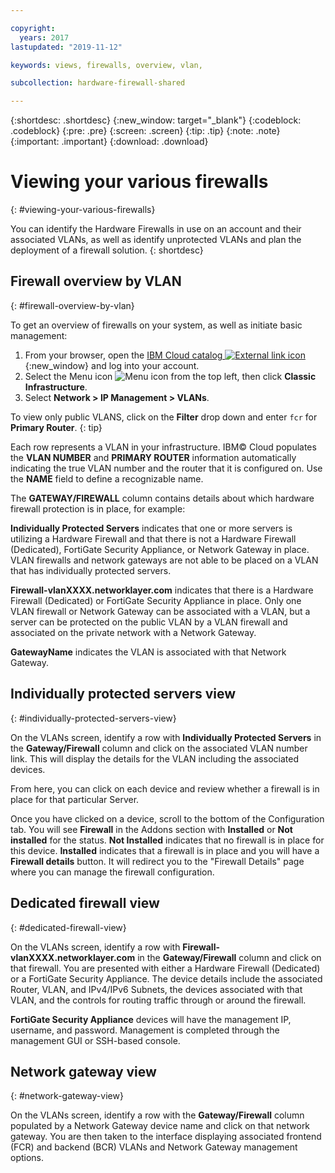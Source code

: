 ```yaml
---

copyright:
  years: 2017
lastupdated: "2019-11-12"

keywords: views, firewalls, overview, vlan,

subcollection: hardware-firewall-shared

---
```


{:shortdesc: .shortdesc}
{:new_window: target="_blank"}
{:codeblock: .codeblock}
{:pre: .pre}
{:screen: .screen}
{:tip: .tip}
{:note: .note}
{:important: .important}
{:download: .download}

# Viewing your various firewalls
{: #viewing-your-various-firewalls}

You can identify the Hardware Firewalls in use on an account and their associated VLANs, as well as identify unprotected VLANs and plan the deployment of a firewall solution.
{: shortdesc}

## Firewall overview by VLAN
{: #firewall-overview-by-vlan}

To get an overview of firewalls on your system, as well as initiate basic management:

1. From your browser, open the [IBM Cloud catalog ![External link icon](../../icons/launch-glyph.svg "External link icon")](https://cloud.ibm.com){:new_window} and log into your account.
2. Select the Menu icon ![Menu icon](../../icons/icon_hamburger.svg) from the top left, then click **Classic Infrastructure**.
3. Select **Network > IP Management > VLANs**.

To view only public VLANS, click on the **Filter** drop down and enter `fcr` for **Primary Router**.
{: tip}

Each row represents a VLAN in your infrastructure. IBM© Cloud populates the **VLAN NUMBER** and **PRIMARY ROUTER** information automatically indicating the true VLAN number and the router that it is configured on. Use the **NAME** field to define a recognizable name.

The **GATEWAY/FIREWALL** column contains details about which hardware firewall protection is in place, for example:

**Individually Protected Servers** indicates that one or more servers is utilizing a Hardware Firewall and that there is not a Hardware Firewall (Dedicated), FortiGate Security Appliance, or Network Gateway in place. VLAN firewalls and network gateways are not able to be placed on a VLAN that has individually protected servers.

**Firewall-vlanXXXX.networklayer.com** indicates that there is a Hardware Firewall (Dedicated) or FortiGate Security Appliance in place. Only one VLAN firewall or Network Gateway can be associated with a VLAN, but a server can be protected on the public VLAN by a VLAN firewall and associated on the private network with a Network Gateway.

**GatewayName** indicates the VLAN is associated with that Network Gateway.

## Individually protected servers view
{: #individually-protected-servers-view}

On the VLANs screen, identify a row with **Individually Protected Servers** in the **Gateway/Firewall** column and click on the associated VLAN number link. This will display the details for the VLAN including the associated devices.

From here, you can click on each device and review whether a firewall is in place for that particular Server.

Once you have clicked on a device, scroll to the bottom of the Configuration tab. You will see **Firewall** in the Addons section with **Installed** or **Not installed** for the status. **Not Installed** indicates that no firewall is in place for this device. **Installed** indicates that a firewall is in place and you will have a **Firewall details** button. It will redirect you to the "Firewall Details" page where you can manage the firewall configuration.

## Dedicated firewall view
{: #dedicated-firewall-view}

On the VLANs screen, identify a row with **Firewall-vlanXXXX.networklayer.com** in the **Gateway/Firewall** column and click on that firewall. You are presented with either a Hardware Firewall (Dedicated) or a FortiGate Security Appliance. The device details include the associated Router, VLAN, and IPv4/IPv6 Subnets, the devices associated with that VLAN, and the controls for routing traffic through or around the firewall.

**FortiGate Security Appliance** devices will have the management IP, username, and password.  Management is completed through the management GUI or SSH-based console.

## Network gateway view
{: #network-gateway-view}

On the VLANs screen, identify a row with the **Gateway/Firewall** column populated by a Network Gateway device name and click on that network gateway. You are then taken to the interface displaying associated frontend (FCR) and backend (BCR) VLANs and Network Gateway management options.
